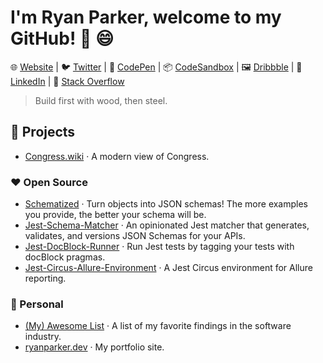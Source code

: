# I'm Ryan Parker, welcome to my GitHub! 👋 :smile:

🌐 [Website](https://ryanparker.dev) | :bird: [Twitter](https://twitter.com/ryanisparker) | :camera_flash: [CodePen](https://codepen.io/ryparker) | 📦 [CodeSandbox](https://codesandbox.io/u/ryparker) | 🖼️ [Dribbble](https://dribbble.com/ryparker) | 👔 [LinkedIn](https://www.linkedin.com/in/ryanisparker/) | :postbox: [Stack Overflow](https://stackoverflow.com/users/8832840/ryan?tab=profile)

> Build first with wood, then steel.

## :pushpin: Projects

- [Congress.wiki](https://congress.wiki) · A modern view of Congress.

### ❤️ Open Source

- [Schematized](https://github.com/ryparker/schematized) · Turn objects into JSON schemas! The more examples you provide, the better your schema will be.
- [Jest-Schema-Matcher](https://github.com/ryparker/jest-schema-matcher) · An opinionated Jest matcher that generates, validates, and versions JSON Schemas for your APIs.
- [Jest-DocBlock-Runner](https://github.com/ryparker/jest-docblock-runner) · Run Jest tests by tagging your tests with docBlock pragmas.
- [Jest-Circus-Allure-Environment](https://github.com/ryparker/jest-circus-allure-environment) · A Jest Circus environment for Allure reporting.

### 👤 Personal

- [(My) Awesome List](https://github.com/ryparker/Awesome-List) · A list of my favorite findings in the software industry.
- [ryanparker.dev](https://github.com/ryparker/ryanparker.dev) · My portfolio site.
